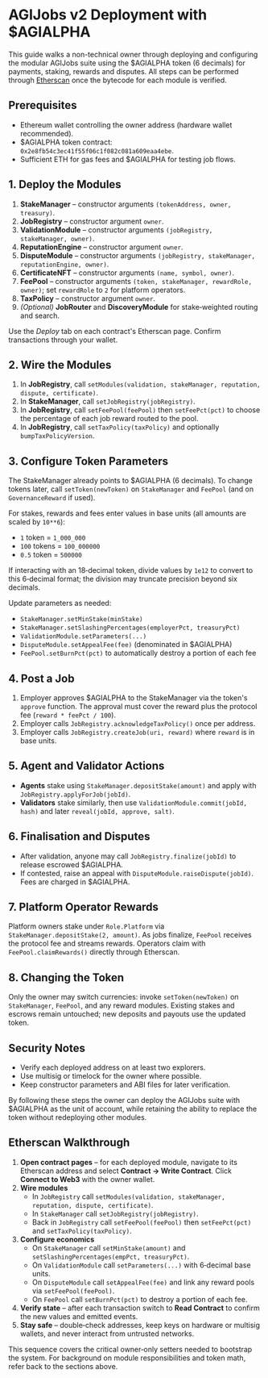 # AGIJobs v2 Deployment with $AGIALPHA

This guide walks a non-technical owner through deploying and configuring the modular AGIJobs suite using the $AGIALPHA token (6 decimals) for payments, staking, rewards and disputes. All steps can be performed through [Etherscan](https://etherscan.io) once the bytecode for each module is verified.

## Prerequisites
- Ethereum wallet controlling the owner address (hardware wallet recommended).
- $AGIALPHA token contract: `0x2e8fb54c3ec41f55f06c1f082c081a609eaa4ebe`.
- Sufficient ETH for gas fees and $AGIALPHA for testing job flows.

## 1. Deploy the Modules
1. **StakeManager** – constructor arguments `(tokenAddress, owner, treasury)`.
2. **JobRegistry** – constructor argument `owner`.
3. **ValidationModule** – constructor arguments `(jobRegistry, stakeManager, owner)`.
4. **ReputationEngine** – constructor argument `owner`.
5. **DisputeModule** – constructor arguments `(jobRegistry, stakeManager, reputationEngine, owner)`.
6. **CertificateNFT** – constructor arguments `(name, symbol, owner)`.
7. **FeePool** – constructor arguments `(token, stakeManager, rewardRole, owner)`; set `rewardRole` to `2` for platform operators.
8. **TaxPolicy** – constructor argument `owner`.
9. *(Optional)* **JobRouter** and **DiscoveryModule** for stake‑weighted routing and search.

Use the *Deploy* tab on each contract's Etherscan page. Confirm transactions through your wallet.

## 2. Wire the Modules
1. In **JobRegistry**, call `setModules(validation, stakeManager, reputation, dispute, certificate)`.
2. In **StakeManager**, call `setJobRegistry(jobRegistry)`.
3. In **JobRegistry**, call `setFeePool(feePool)` then `setFeePct(pct)` to choose the percentage of each job reward routed to the pool.
4. In **JobRegistry**, call `setTaxPolicy(taxPolicy)` and optionally `bumpTaxPolicyVersion`.

## 3. Configure Token Parameters
The StakeManager already points to $AGIALPHA (6 decimals). To change tokens later, call `setToken(newToken)` on `StakeManager` and `FeePool` (and on `GovernanceReward` if used).

For stakes, rewards and fees enter values in base units (all amounts are scaled by `10**6`):
- `1` token = `1_000_000`
- `100` tokens = `100_000000`
- `0.5` token = `500000`

If interacting with an 18‑decimal token, divide values by `1e12` to convert to this 6‑decimal format; the division may truncate precision beyond six decimals.

Update parameters as needed:
- `StakeManager.setMinStake(minStake)`
- `StakeManager.setSlashingPercentages(employerPct, treasuryPct)`
- `ValidationModule.setParameters(...)`
- `DisputeModule.setAppealFee(fee)` (denominated in $AGIALPHA)
- `FeePool.setBurnPct(pct)` to automatically destroy a portion of each fee

## 4. Post a Job
1. Employer approves $AGIALPHA to the StakeManager via the token's `approve` function. The approval must cover the reward plus the protocol fee (`reward * feePct / 100`).
2. Employer calls `JobRegistry.acknowledgeTaxPolicy()` once per address.
3. Employer calls `JobRegistry.createJob(uri, reward)` where `reward` is in base units.

## 5. Agent and Validator Actions
- **Agents** stake using `StakeManager.depositStake(amount)` and apply with `JobRegistry.applyForJob(jobId)`.
- **Validators** stake similarly, then use `ValidationModule.commit(jobId, hash)` and later `reveal(jobId, approve, salt)`.

## 6. Finalisation and Disputes
- After validation, anyone may call `JobRegistry.finalize(jobId)` to release escrowed $AGIALPHA.
- If contested, raise an appeal with `DisputeModule.raiseDispute(jobId)`. Fees are charged in $AGIALPHA.

## 7. Platform Operator Rewards
Platform owners stake under `Role.Platform` via `StakeManager.depositStake(2, amount)`. As jobs finalize, `FeePool` receives the protocol fee and streams rewards. Operators claim with `FeePool.claimRewards()` directly through Etherscan.

## 8. Changing the Token
Only the owner may switch currencies: invoke `setToken(newToken)` on `StakeManager`, `FeePool`, and any reward modules. Existing stakes and escrows remain untouched; new deposits and payouts use the updated token.

## Security Notes
- Verify each deployed address on at least two explorers.
- Use multisig or timelock for the owner where possible.
- Keep constructor parameters and ABI files for later verification.

By following these steps the owner can deploy the AGIJobs suite with $AGIALPHA as the unit of account, while retaining the ability to replace the token without redeploying other modules.

## Etherscan Walkthrough

1. **Open contract pages** – for each deployed module, navigate to its Etherscan address and select **Contract → Write Contract**. Click **Connect to Web3** with the owner wallet.
2. **Wire modules**
   - In `JobRegistry` call `setModules(validation, stakeManager, reputation, dispute, certificate)`.
   - In `StakeManager` call `setJobRegistry(jobRegistry)`.
   - Back in `JobRegistry` call `setFeePool(feePool)` then `setFeePct(pct)` and `setTaxPolicy(taxPolicy)`.
3. **Configure economics**
   - On `StakeManager` call `setMinStake(amount)` and `setSlashingPercentages(empPct, treasuryPct)`.
   - On `ValidationModule` call `setParameters(...)` with 6‑decimal base units.
   - On `DisputeModule` call `setAppealFee(fee)` and link any reward pools via `setFeePool(feePool)`.
   - On `FeePool` call `setBurnPct(pct)` to destroy a portion of each fee.
4. **Verify state** – after each transaction switch to **Read Contract** to confirm the new values and emitted events.
5. **Stay safe** – double‑check addresses, keep keys on hardware or multisig wallets, and never interact from untrusted networks.

This sequence covers the critical owner‑only setters needed to bootstrap the system. For background on module responsibilities and token math, refer back to the sections above.
